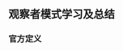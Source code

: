 ## 观察者模式学习及总结
### 官方定义

<!--stackedit_data:
eyJoaXN0b3J5IjpbMjEwMDEwMDY3NywyMDMwMTE5MTQ4LDIwMj
QzODEyNjMsMTc5MTk0MDEyOF19
-->